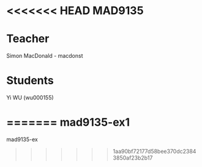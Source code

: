 <<<<<<< HEAD
MAD9135
=======

Teacher
=======

Simon MacDonald - macdonst

Students
========
Yi WU (wu000155)

=======
mad9135-ex1
===========

mad9135-ex
>>>>>>> 1aa90bf72177d58bee370dc23843850af23b2b17
